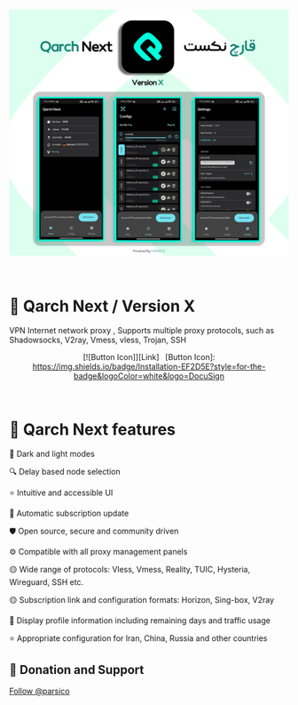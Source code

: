 <div dir="ltr">
<br>

<p align="center"><img src="https://raw.githubusercontent.com/parsico/Qarch-Next/main/Qarch.png" /></p>
<br>

# 🔹 Qarch Next / Version X
VPN Internet network proxy , Supports multiple proxy protocols, such as Shadowsocks, V2ray, Vmess, vless, Trojan, SSH


<div align="center">

[![Button Icon]][Link] 
[Button Icon]: https://img.shields.io/badge/Installation-EF2D5E?style=for-the-badge&logoColor=white&logo=DocuSign

</div>
<br>

# 🚀 Qarch Next features

🌙 Dark and light modes

🔍 Delay based node selection

⭐ Intuitive and accessible UI

🔄 Automatic subscription update

🛡 Open source, secure and community driven

⚙ Compatible with all proxy management panels

🟡 Wide range of protocols:
Vless, Vmess, Reality, TUIC, Hysteria, Wireguard, SSH etc.

🟡 Subscription link and configuration formats: Horizon, Sing-box, V2ray

🔎 Display profile information including remaining days and traffic usage

⭐ Appropriate configuration for Iran, China, Russia and other countries


## 🎯 Donation and Support
<!-- Place this tag where you want the button to render. -->
<a class="github-button" href="https://github.com/parsico" data-color-scheme="no-preference: dark_dimmed; light: light; dark: dark;" data-size="large" aria-label="Follow @parsico on GitHub">Follow @parsico</a>


<!-- Place this tag in your head or just before your close body tag. -->
<script async defer src="https://buttons.github.io/buttons.js"></script>

